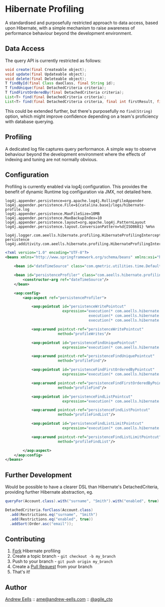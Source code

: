 Hibernate Profiling
===================

A standardised and purposefully restricted approach to data access, based upon Hibernate, with a simple mechanism to raise awareness of performance behaviour beyond the development environment.

Data Access
-----------
The query API is currently restricted as follows:

``` java
void create(final Createable object);
void update(final Updateable object);
void delete(final Deleteable object);
T findById(final Class daoClass, final String id);
T findUnique(final DetachedCriteria criteria);
T findFirstOrderedBy(final DetachedCriteria criteria);
List<T> find(final DetachedCriteria criteria);
List<T> find(final DetachedCriteria criteria, final int firstResult, final int maxResults);
```

This could be extended further, but there's purposefully no ``` find(String) ``` option, which might improve confidence depending on a team's proficiency with database querying.

Profiling
---------
A dedicated log file captures query performance. A simple way to observe behaviour beyond the development environment where the effects of indexing and tuning are not normally obvious.

Configuration
-------------
Profiling is currently enabled via log4j configuration. This provides the benefit of dynamic Runtime log configuration via JMX, not detailed here.

```properties
log4j.appender.persistence=org.apache.log4j.RollingFileAppender
log4j.appender.persistence.File=${catalina.base}/logs/hibernate-profile.log
log4j.appender.persistence.MaxFileSize=10MB
log4j.appender.persistence.MaxBackupIndex=10
log4j.appender.persistence.layout=org.apache.log4j.PatternLayout
log4j.appender.persistence.layout.ConversionPattern=%d{ISO8601} %m%n

log4j.logger.com.aeells.hibernate.profiling.HibernateProfilingInterceptor=TRACE, persistence
log4j.additivity.com.aeells.hibernate.profiling.HibernateProfilingInterceptor=false
```

``` xml
<?xml version="1.0" encoding="UTF-8"?>
<beans xmlns="http://www.springframework.org/schema/beans" xmlns:xsi="http://www.w3.org/2001/XMLSchema-instance" xmlns:aop="http://www.springframework.org/schema/aop" xsi:schemaLocation="http://www.springframework.org/schema/beans http://www.springframework.org/schema/beans/spring-beans-3.0.xsd http://www.springframework.org/schema/aop http://www.springframework.org/schema/aop/spring-aop-2.0.xsd">

    <bean id="dateTimeSource" class="com.qmetric.utilities.time.DefaultDateTimeSource"/>

    <bean id="persistenceProfiler" class="com.aeells.hibernate.profiling.HibernateProfilingInterceptor">
        <constructor-arg ref="dateTimeSource"/>
    </bean>

    <aop:config>
        <aop:aspect ref="persistenceProfiler">

            <aop:pointcut id="persistenceWritePointcut"
                          expression="execution(* com.aeells.hibernate.service.HibernateServiceImpl.create(com.aeells.hibernate.Createable)) and args (model) ||
                                      execution(* com.aeells.hibernate.service.HibernateServiceImpl.update(com.aeells.hibernate.Updateable)) and args (model) ||
                                      execution(* com.aeells.hibernate.service.HibernateServiceImpl.delete(com.aeells.hibernate.Deleteable)) and args (model)"/>

            <aop:around pointcut-ref="persistenceWritePointcut"
                        method="profileWrites"/>

            <aop:pointcut id="persistenceFindUniquePointcut"
                          expression="execution(* com.aeells.hibernate.service.HibernateServiceImpl.findUnique(org.hibernate.criterion.DetachedCriteria))"/>

            <aop:around pointcut-ref="persistenceFindUniquePointcut"
                        method="profileFind"/>

            <aop:pointcut id="persistenceFindFirstOrderedByPointcut"
                          expression="execution(* com.aeells.hibernate.service.HibernateServiceImpl.findFirstOrderedBy(org.hibernate.criterion.DetachedCriteria))"/>

            <aop:around pointcut-ref="persistenceFindFirstOrderedByPointcut"
                        method="profileFind"/>

            <aop:pointcut id="persistenceFindListPointcut"
                          expression="execution(* com.aeells.hibernate.service.HibernateServiceImpl.find(org.hibernate.criterion.DetachedCriteria))"/>

            <aop:around pointcut-ref="persistenceFindListPointcut"
                        method="profileFindList"/>

            <aop:pointcut id="persistenceFindListLimitPointcut"
                          expression="execution(* com.aeells.hibernate.service.HibernateServiceImpl.find(org.hibernate.criterion.DetachedCriteria, int, int))"/>

            <aop:around pointcut-ref="persistenceFindListLimitPointcut"
                        method="profileFindList"/>

        </aop:aspect>
    </aop:config>
</beans>
```

Further Development
-------------------
Would be possible to have a clearer DSL than Hibernate's DetachedCriteria, providing further Hibernate abstraction, eg.

``` java
queryFor(Account.class).with("surname", "Smith").with("enabled", true).sortAsc("email").build();
```

``` java
DetachedCriteria.forClass(Account.class)
  .add(Restrictions.eq("surname", "Smith")
  .add(Restrictions.eq("enabled", true))
  .addSort(Order.asc("email"));
```

Contributing
------------
1. [Fork][0] Hibernate profiling
2. Create a topic branch - `git checkout -b my_branch`
3. Push to your branch - `git push origin my_branch`
4. Create a [Pull Request][1] from your branch
5. That's it!

Author
------
[Andrew Eells][2] :: ame@andrew-eells.com :: [@agile_cto][3]

[0]: http://help.github.com/forking/
[1]: http://help.github.com/pull-requests/
[2]: http://www.andrew-eells.com
[3]: https://twitter.com/#!/agile_cto
